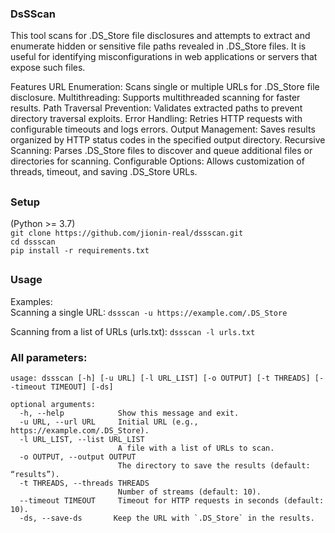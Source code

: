 ### DsSScan 

This tool scans for .DS_Store file disclosures and attempts to extract and enumerate hidden or sensitive file paths revealed in .DS_Store files. It is useful for identifying misconfigurations in web applications or servers that expose such files.

Features
URL Enumeration: Scans single or multiple URLs for .DS_Store file disclosure.
Multithreading: Supports multithreaded scanning for faster results.
Path Traversal Prevention: Validates extracted paths to prevent directory traversal exploits.
Error Handling: Retries HTTP requests with configurable timeouts and logs errors.
Output Management: Saves results organized by HTTP status codes in the specified output directory.
Recursive Scanning: Parses .DS_Store files to discover and queue additional files or directories for scanning.
Configurable Options: Allows customization of threads, timeout, and saving .DS_Store URLs.
##

### Setup
(Python >= 3.7)  
`git clone https://github.com/jionin-real/dssscan.git`  
`cd dssscan`   
`pip install -r requirements.txt`  

##
### Usage
Examples:  
Scanning a single URL: `dssscan -u https://example.com/.DS_Store` 

Scanning from a list of URLs (urls.txt): `dssscan -l urls.txt`

### All parameters:  
```
usage: dssscan [-h] [-u URL] [-l URL_LIST] [-o OUTPUT] [-t THREADS] [--timeout TIMEOUT] [-ds]

optional arguments:
  -h, --help            Show this message and exit.
  -u URL, --url URL     Initial URL (e.g., https://example.com/.DS_Store).
  -l URL_LIST, --list URL_LIST
                        A file with a list of URLs to scan.
  -o OUTPUT, --output OUTPUT
                        The directory to save the results (default: “results”).
  -t THREADS, --threads THREADS
                        Number of streams (default: 10).
  --timeout TIMEOUT     Timeout for HTTP requests in seconds (default: 10).
  -ds, --save-ds       Keep the URL with `.DS_Store` in the results.
```

